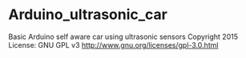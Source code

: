 # Arduino_ultrasonic_car
Basic Arduino self aware car using ultrasonic sensors
Copyright 2015 License: GNU GPL v3 http://www.gnu.org/licenses/gpl-3.0.html

